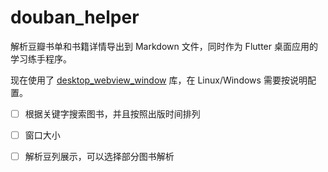 # douban_helper

解析豆瓣书单和书籍详情导出到 Markdown 文件，同时作为 Flutter 桌面应用的学习练手程序。

现在使用了 [desktop_webview_window](https://pub.dev/packages/desktop_webview_window) 库，在 Linux/Windows 需要按说明配置。

- [ ] 根据关键字搜索图书，并且按照出版时间排列
- [ ] 窗口大小
- [ ] 解析豆列展示，可以选择部分图书解析

